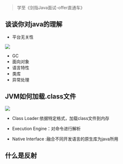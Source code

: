 > 学至《剑指Java面试-offer直通车》

## 谈谈你对java的理解

+ 平台无关性

![](https://nanganghuang.github.io/JVM/img/Snipaste_2020-02-25_10-05-44.png)

+ GC
+ 面向对象
+ 语言特性
+ 类库
+ 异常处理

## JVM如何加载.class文件

![](https://nanganghuang.github.io/JVM/img/Snipaste_2020-02-25_10-21-00.png)

+ Class Loader:依据特定格式，加载class文件到内存

+ Execution Engine：对命令进行解析

+ Native Interface :融合不同开发语言的原生库为java所用


## 什么是反射
